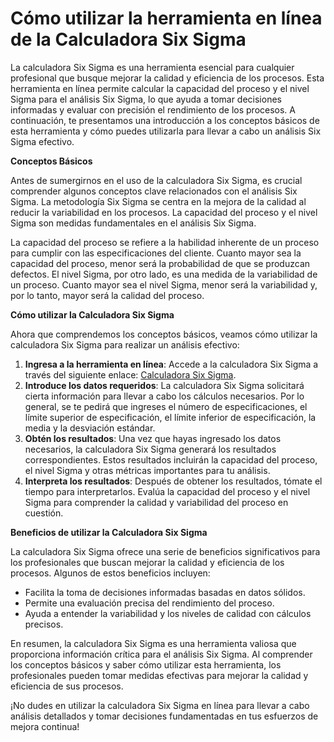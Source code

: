 Cómo utilizar la herramienta en línea de la Calculadora Six Sigma
=================================================================

La calculadora Six Sigma es una herramienta esencial para cualquier profesional que busque mejorar la calidad y eficiencia de los procesos. Esta herramienta en línea permite calcular la capacidad del proceso y el nivel Sigma para el análisis Six Sigma, lo que ayuda a tomar decisiones informadas y evaluar con precisión el rendimiento de los procesos. A continuación, te presentamos una introducción a los conceptos básicos de esta herramienta y cómo puedes utilizarla para llevar a cabo un análisis Six Sigma efectivo.

**Conceptos Básicos**

Antes de sumergirnos en el uso de la calculadora Six Sigma, es crucial comprender algunos conceptos clave relacionados con el análisis Six Sigma. La metodología Six Sigma se centra en la mejora de la calidad al reducir la variabilidad en los procesos. La capacidad del proceso y el nivel Sigma son medidas fundamentales en el análisis Six Sigma.

La capacidad del proceso se refiere a la habilidad inherente de un proceso para cumplir con las especificaciones del cliente. Cuanto mayor sea la capacidad del proceso, menor será la probabilidad de que se produzcan defectos. El nivel Sigma, por otro lado, es una medida de la variabilidad de un proceso. Cuanto mayor sea el nivel Sigma, menor será la variabilidad y, por lo tanto, mayor será la calidad del proceso.

**Cómo utilizar la Calculadora Six Sigma**

Ahora que comprendemos los conceptos básicos, veamos cómo utilizar la calculadora Six Sigma para realizar un análisis efectivo:

1. **Ingresa a la herramienta en línea**: Accede a la calculadora Six Sigma a través del siguiente enlace: [Calculadora Six Sigma](https://www.onlinecalculatorsfree.com/es/math/six-sigma-calculator.html).
2. **Introduce los datos requeridos**: La calculadora Six Sigma solicitará cierta información para llevar a cabo los cálculos necesarios. Por lo general, se te pedirá que ingreses el número de especificaciones, el límite superior de especificación, el límite inferior de especificación, la media y la desviación estándar.
3. **Obtén los resultados**: Una vez que hayas ingresado los datos necesarios, la calculadora Six Sigma generará los resultados correspondientes. Estos resultados incluirán la capacidad del proceso, el nivel Sigma y otras métricas importantes para tu análisis.
4. **Interpreta los resultados**: Después de obtener los resultados, tómate el tiempo para interpretarlos. Evalúa la capacidad del proceso y el nivel Sigma para comprender la calidad y variabilidad del proceso en cuestión.

**Beneficios de utilizar la Calculadora Six Sigma**

La calculadora Six Sigma ofrece una serie de beneficios significativos para los profesionales que buscan mejorar la calidad y eficiencia de los procesos. Algunos de estos beneficios incluyen:

- Facilita la toma de decisiones informadas basadas en datos sólidos.
- Permite una evaluación precisa del rendimiento del proceso.
- Ayuda a entender la variabilidad y los niveles de calidad con cálculos precisos.

En resumen, la calculadora Six Sigma es una herramienta valiosa que proporciona información crítica para el análisis Six Sigma. Al comprender los conceptos básicos y saber cómo utilizar esta herramienta, los profesionales pueden tomar medidas efectivas para mejorar la calidad y eficiencia de sus procesos.

¡No dudes en utilizar la calculadora Six Sigma en línea para llevar a cabo análisis detallados y tomar decisiones fundamentadas en tus esfuerzos de mejora continua!